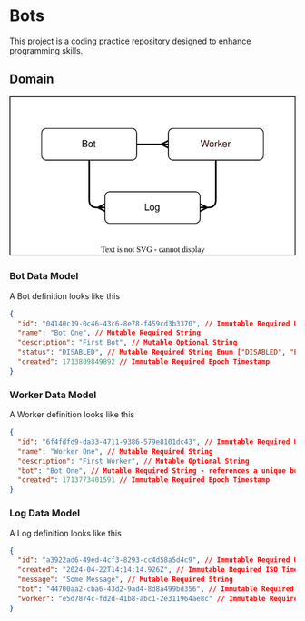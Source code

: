 # Bots

This project is a coding practice repository designed to enhance programming skills.

## Domain

![Domain model diagram](domain.drawio.svg)

### Bot Data Model

A Bot definition looks like this

```json
{
  "id": "04140c19-0c46-43c6-8e78-f459cd3b3370", // Immutable Required UUID
  "name": "Bot One", // Mutable Required String
  "description": "First Bot", // Mutable Optional String
  "status": "DISABLED", // Mutable Required String Enum ["DISABLED", "ENABLED", "PAUSED"]
  "created": 1713809849892 // Immutable Required Epoch Timestamp
}
```

### Worker Data Model

A Worker definition looks like this

```json
{
  "id": "6f4fdfd9-da33-4711-9386-579e8101dc43", // Immutable Required UUID
  "name": "Worker One", // Mutable Required String
  "description": "First Worker", // Mutable Optional String
  "bot": "Bot One", // Mutable Required String - references a unique bot
  "created": 1713773401591 // Immutable Required Epoch Timestamp
}
```

### Log Data Model

A Log definition looks like this

```json
{
  "id": "a3922ad6-49ed-4cf3-8293-cc4d58a5d4c9", // Immutable Required UUID
  "created": "2024-04-22T14:14:14.926Z", // Immutable Required ISO Timestamp
  "message": "Some Message", // Mutable Required String
  "bot": "44700aa2-cba6-43d2-9ad4-8d8a499bd356", // Immutable Required UUID - references a unique bot
  "worker": "e5d7874c-fd2d-41b8-abc1-2e311964ae8c" // Immutable Required UUID - references a unique worker
}
```
